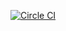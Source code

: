 [![Circle CI](https://circleci.com/gh/zchn/ethereum-analyzer/tree/master.svg?style=shield)](https://circleci.com/gh/zchn/ethereum-analyzer/tree/master)
